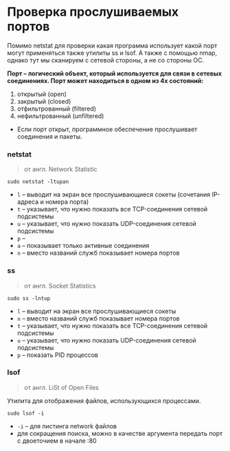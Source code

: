# Проверка прослушиваемых портов

Помимо netstat для проверки какая программа использует какой порт могут применяться также утилиты ss и lsof. А также с помощью nmap, однако тут мы сканируем с сетевой стороны, а не со стороны ОС.


__Порт – логический объект, который используется для связи в сетевых соединениях. Порт может находиться в одном из 4х состояний:__

1. открытый (open)
2. закрытый (closed)
3. отфильтрованный (filtered)
4. нефильтрованный (unfiltered)

* Если порт открыт, программное обеспечение прослушивает соединения и пакеты.


### netstat
> от англ. Network Statistic

```
sudo netstat -ltupan
```

* `l` – выводит на экран все прослушивающиеся сокеты (сочетания IP-адреса и номера порта)
* `t` – указывает, что нужно показать все TCP-соединения сетевой подсистемы
* `u` – указывает, что нужно показать UDP-соединения сетевой подсистемы
* `p` –
* `a` – показывает только активные соединения
* `n` – вместо названий служб показывает номера портов


### ss
> от англ. Socket Statistics

```
sudo ss -lntup
```

* `l` – выводит на экран все прослушивающиеся сокеты
* `n` – вместо названий служб показывает номера портов
* `t` – указывает, что нужно показать все TCP-соединения сетевой подсистемы
* `u` – указывает, что нужно показать UDP-соединения сетевой подсистемы
* `p` – показать PID процессов


### lsof
> от англ. LiSt of Open Files

Утилита для отображения файлов, использующихся процессами.

```
sudo lsof -i
```

* `-i` – для листинга network файлов
* для сокращения поиска, можно в качестве аргумента передать порт с двоеточием в начале :80
